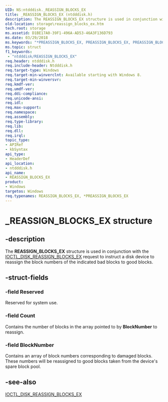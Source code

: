```yaml
---
UID: NS:ntdddisk._REASSIGN_BLOCKS_EX
title: _REASSIGN_BLOCKS_EX (ntdddisk.h)
description: The REASSIGN_BLOCKS_EX structure is used in conjunction with the IOCTL_DISK_REASSIGN_BLOCKS_EX request to instruct a disk device to reassign the block numbers of the indicated bad blocks to good blocks.
old-location: storage\reassign_blocks_ex.htm
tech.root: storage
ms.assetid: D1BE17A0-39F1-496A-AD53-46A3F136D793
ms.date: 03/29/2018
ms.keywords: "*PREASSIGN_BLOCKS_EX, PREASSIGN_BLOCKS_EX, PREASSIGN_BLOCKS_EX structure pointer [Storage Devices], REASSIGN_BLOCKS_EX, REASSIGN_BLOCKS_EX structure [Storage Devices], _REASSIGN_BLOCKS_EX, ntdddisk/PREASSIGN_BLOCKS_EX, ntdddisk/REASSIGN_BLOCKS_EX, storage.reassign_blocks_ex"
ms.topic: struct
f1_keywords:
 - "ntdddisk/REASSIGN_BLOCKS_EX"
req.header: ntdddisk.h
req.include-header: Ntdddisk.h
req.target-type: Windows
req.target-min-winverclnt: Available starting with Windows 8.
req.target-min-winversvr: 
req.kmdf-ver: 
req.umdf-ver: 
req.ddi-compliance: 
req.unicode-ansi: 
req.idl: 
req.max-support: 
req.namespace: 
req.assembly: 
req.type-library: 
req.lib: 
req.dll: 
req.irql: 
topic_type:
- APIRef
- kbSyntax
api_type:
- HeaderDef
api_location:
- ntdddisk.h
api_name:
- REASSIGN_BLOCKS_EX
product:
- Windows
targetos: Windows
req.typenames: REASSIGN_BLOCKS_EX, *PREASSIGN_BLOCKS_EX
---
```


# _REASSIGN_BLOCKS_EX structure


## -description


The <b>REASSIGN_BLOCKS_EX</b> structure is used in conjunction with the <a href="https://docs.microsoft.com/windows-hardware/drivers/ddi/content/ntdddisk/ni-ntdddisk-ioctl_disk_reassign_blocks_ex">IOCTL_DISK_REASSIGN_BLOCKS_EX</a> request to instruct a disk device to reassign the block numbers of the indicated bad blocks to good blocks.


## -struct-fields




### -field Reserved

Reserved for system use.


### -field Count

Contains the number of blocks in the array pointed to by <b>BlockNumber</b> to reassign.


### -field BlockNumber

Contains an array of block numbers corresponding to damaged blocks. These numbers will be reassigned to good blocks taken from the device's spare block pool.


## -see-also




<a href="https://docs.microsoft.com/windows-hardware/drivers/ddi/content/ntdddisk/ni-ntdddisk-ioctl_disk_reassign_blocks_ex">IOCTL_DISK_REASSIGN_BLOCKS_EX</a>
 

 

